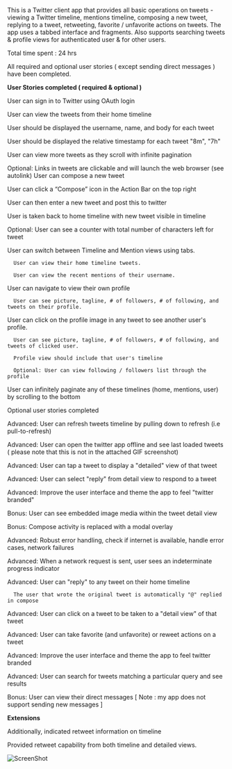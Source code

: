 
This is a Twitter client app that provides all basic operations on tweets -  viewing a Twitter timeline, mentions timeline,
composing a new tweet, replying to a tweet, retweeting, favorite / unfavorite actions on tweets. 
The app uses a tabbed interface and fragments. Also supports searching tweets & profile views for authenticated user & for other users. 

Total time spent : 24 hrs

All required and optional user stories ( except sending direct messages ) have been completed.

**User Stories completed ( required & optional )**

User can sign in to Twitter using OAuth login

User can view the tweets from their home timeline

User should be displayed the username, name, and body for each tweet

User should be displayed the relative timestamp for each tweet "8m", "7h"

User can view more tweets as they scroll with infinite pagination

Optional: Links in tweets are clickable and will launch the web browser (see autolink)
User can compose a new tweet

User can click a “Compose” icon in the Action Bar on the top right

User can then enter a new tweet and post this to twitter

User is taken back to home timeline with new tweet visible in timeline

Optional: User can see a counter with total number of characters left for tweet

User can switch between Timeline and Mention views using tabs.

      User can view their home timeline tweets.

      User can view the recent mentions of their username.

User can navigate to view their own profile

      User can see picture, tagline, # of followers, # of following, and tweets on their profile.

User can click on the profile image in any tweet to see another user's profile.

      User can see picture, tagline, # of followers, # of following, and tweets of clicked user.

      Profile view should include that user's timeline

      Optional: User can view following / followers list through the profile

User can infinitely paginate any of these timelines (home, mentions, user) by scrolling to the bottom

Optional user stories completed

Advanced: User can refresh tweets timeline by pulling down to refresh (i.e pull-to-refresh)

Advanced: User can open the twitter app offline and see last loaded tweets ( please note that this is not in the attached GIF screenshot)

Advanced: User can tap a tweet to display a "detailed" view of that tweet

Advanced: User can select "reply" from detail view to respond to a tweet

Advanced: Improve the user interface and theme the app to feel "twitter branded"

Bonus: User can see embedded image media within the tweet detail view

Bonus: Compose activity is replaced with a modal overlay

Advanced: Robust error handling, check if internet is available, handle error cases, network failures

Advanced: When a network request is sent, user sees an indeterminate progress indicator

Advanced: User can "reply" to any tweet on their home timeline

      The user that wrote the original tweet is automatically "@" replied in compose

Advanced: User can click on a tweet to be taken to a "detail view" of that tweet

Advanced: User can take favorite (and unfavorite) or reweet actions on a tweet

Advanced: Improve the user interface and theme the app to feel twitter branded

Advanced: User can search for tweets matching a particular query and see results

Bonus: User can view their direct messages [ Note : my app does not support sending new messages ] 

**Extensions**

Additionally, indicated retweet information on timeline

Provided retweet capability from both timeline and detailed views.

![ScreenShot](https://github.com/nandaja/androiddummy/blob/master/MYTwitterApp/twitterapp-redux.gif)
